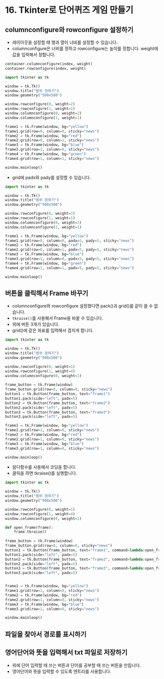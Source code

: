 # 16. Tkinter로 단어퀴즈 게임 만들기
## columnconfigure와 rowconfigure 설정하기
* 레이아웃을 설정할 때 행과 열이 너비를 설정할 수 있습니다.
* columnconfigure은 너비를 정하고 rowconfigure는 높이를 정합니다. weight에 값을 입력해서 정합니다.
```python
container.columnconfigure(index, weight)
container.rowconfigure(index, weight)
```

```python
import tkinter as tk

window = tk.Tk()
window.title("범위 정하기")
window.geometry("500x500")

window.rowconfigure(0, weight=2)
window.rowconfigure(1, weight=1)
window.columnconfigure(0, weight=2)
window.columnconfigure(1, weight=1)

frame1 = tk.Frame(window, bg="yellow")
frame1.grid(row=0, column=0, sticky="news")
frame2 = tk.Frame(window, bg="red")
frame2.grid(row=0, column=1, sticky="news")
frame3 = tk.Frame(window, bg="blue")
frame3.grid(row=1, column=0, sticky="news")
frame4 = tk.Frame(window, bg="green")
frame4.grid(row=1, column=1, sticky="news")

window.mainloop()
```

* grid에 padx와 pady를 설정할 수 있습니다.
```python
import tkinter as tk

window = tk.Tk()
window.title("범위 정하기")
window.geometry("500x500")

window.rowconfigure(0, weight=2)
window.rowconfigure(1, weight=1)
window.columnconfigure(0, weight=2)
window.columnconfigure(1, weight=1)

frame1 = tk.Frame(window, bg="yellow")
frame1.grid(row=0, column=0, padx=5, pady=5, sticky="news")
frame2 = tk.Frame(window, bg="red")
frame2.grid(row=0, column=1, padx=5, pady=5, sticky="news")
frame3 = tk.Frame(window, bg="blue")
frame3.grid(row=1, column=0, padx=5, pady=5, sticky="news")
frame4 = tk.Frame(window, bg="green")
frame4.grid(row=1, column=1, padx=5, pady=5, sticky="news")

window.mainloop()
```

## 버튼을 클릭해서 Frame 바꾸기
* columnconfigure와 rowconfigure 설정했다면 pack()과 grid()를 같이 쓸 수 없습니다.
* ```tkraise()```를 사용해서 Frame을 바꿀 수 있습니다.
* 위에 버튼 3개가 있습니다.
* grid()에 같은 좌표를 입력해서 겹치게 합니다. 
```python
import tkinter as tk

window = tk.Tk()
window.title("범위 정하기")
window.geometry("500x500")

window.rowconfigure(0, weight=1)
window.rowconfigure(1, weight=4)
window.columnconfigure(0, weight=1)
    
frame_button = tk.Frame(window)
frame_button.grid(row=0, column=0, sticky="news")
button1 = tk.Button(frame_button, text="frame1")
button1.pack(side="left", padx=5)
button2 = tk.Button(frame_button, text="frame2")
button2.pack(side="left", padx=5)
button3 = tk.Button(frame_button, text="frame3")
button3.pack(side="left", padx=5)

frame1 = tk.Frame(window, bg="yellow")
frame1.grid(row=1, column=0, sticky="news")
frame2 = tk.Frame(window, bg="red")
frame2.grid(row=1, column=0, sticky="news")
frame3 = tk.Frame(window, bg="blue")
frame3.grid(row=1, column=0, sticky="news")

window.mainloop()
```

* 람다함수를 사용해서 코딩을 합니다.
* 클릭을 하면 tkraise()를 실행합니다. 
```python
import tkinter as tk

window = tk.Tk()
window.title("범위 정하기")
window.geometry("500x500")

window.rowconfigure(0, weight=1)
window.rowconfigure(1, weight=4)
window.columnconfigure(0, weight=1)

def open_frame(frame):
    frame.tkraise()
    
frame_button = tk.Frame(window)
frame_button.grid(row=0, column=0, sticky="news")
button1 = tk.Button(frame_button, text="frame1", command=lambda:open_frame(frame1))
button1.pack(side="left", padx=5)
button2 = tk.Button(frame_button, text="frame2", command=lambda:open_frame(frame2))
button2.pack(side="left", padx=5)
button3 = tk.Button(frame_button, text="frame3", command=lambda:open_frame(frame3))
button3.pack(side="left", padx=5)


frame1 = tk.Frame(window, bg="yellow")
frame1.grid(row=1, column=0, sticky="news")
frame2 = tk.Frame(window, bg="red")
frame2.grid(row=1, column=0, sticky="news")
frame3 = tk.Frame(window, bg="blue")
frame3.grid(row=1, column=0, sticky="news")

window.mainloop()
```

## 파일을 찾아서 경로를 표시하기


## 영어단어와 뜻을 입력해서 txt 파일로 저장하기
* 위에 단어 입력할 때 쓰는 버튼과 단어를 공부할 때 쓰는 버튼을 만듭니다.
* 영어단어와 뜻을 입력할 수 있도록 엔트리를 사용합니다.

##
